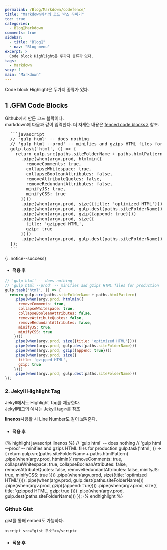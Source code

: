 ```yaml
---
permalink: /Blog/Markdown/codefence/
title: "Markdown에서의 코드 박스 꾸미기"
toc: true
categories:
  - Blog🐨Markdown
comments: true
sidebar:
  - title: "Blog🐨"
  - nav: "Blog-menu"
excerpt: >
  Code block Highlight은 두가지 종류가 있다.
tags:
  - Markdown
sexy: 1
main: "Markdown"
---
```


Code block Highlight은 두가지 종류가 있다.

## 1 .GFM Code Blocks

Github에서 만든 코드 블락이다.  
markdown에 다음과 같이 입력한다. 더 자세한 내용은 [fenced code blocks↗️](https://help.github.com/articles/creating-and-highlighting-code-blocks/) 참조.
<pre>
  ```javascript
  // 'gulp html' -- does nothing
  // 'gulp html --prod' -- minifies and gzips HTML files for production
  gulp.task('html', () => {
    return gulp.src(paths.siteFolderName + paths.htmlPattern)
      .pipe(when(argv.prod, htmlmin({
        removeComments: true,
        collapseWhitespace: true,
        collapseBooleanAttributes: false,
        removeAttributeQuotes: false,
        removeRedundantAttributes: false,
        minifyJS: true,
        minifyCSS: true
      })))
      .pipe(when(argv.prod, size({title: 'optimized HTML'})))
      .pipe(when(argv.prod, gulp.dest(paths.siteFolderName)))
      .pipe(when(argv.prod, gzip({append: true})))
      .pipe(when(argv.prod, size({
        title: 'gzipped HTML',
        gzip: true
      })))
      .pipe(when(argv.prod, gulp.dest(paths.siteFolderName)))
  });
  ```
</pre>{: .notice--success}

- #### 적용 후
```javascript
// 'gulp html' -- does nothing
// 'gulp html --prod' -- minifies and gzips HTML files for production
gulp.task('html', () => {
  return gulp.src(paths.siteFolderName + paths.htmlPattern)
    .pipe(when(argv.prod, htmlmin({
      removeComments: true,
      collapseWhitespace: true,
      collapseBooleanAttributes: false,
      removeAttributeQuotes: false,
      removeRedundantAttributes: false,
      minifyJS: true,
      minifyCSS: true
    })))
    .pipe(when(argv.prod, size({title: 'optimized HTML'})))
    .pipe(when(argv.prod, gulp.dest(paths.siteFolderName)))
    .pipe(when(argv.prod, gzip({append: true})))
    .pipe(when(argv.prod, size({
      title: 'gzipped HTML',
      gzip: true
    })))
    .pipe(when(argv.prod, gulp.dest(paths.siteFolderName)))
});
```


### 2. Jekyll Highlight Tag

Jekyll에서도 Highlight Tag를 제공한다.  
Jekyll태그의 예시는 [Jekyll tag↗️](https://jekyllrb.com/docs/templates/#code-snippet-highlighting)를 참조

**linenos**사용할 시 Line Number도 같이 보여준다.

- #### 적용 후

{% highlight javascript linenos %}
// 'gulp html' -- does nothing
// 'gulp html --prod' -- minifies and gzips HTML files for production
gulp.task('html', () => {
  return gulp.src(paths.siteFolderName + paths.htmlPattern)
    .pipe(when(argv.prod, htmlmin({
      removeComments: true,
      collapseWhitespace: true,
      collapseBooleanAttributes: false,
      removeAttributeQuotes: false,
      removeRedundantAttributes: false,
      minifyJS: true,
      minifyCSS: true
    })))
    .pipe(when(argv.prod, size({title: 'optimized HTML'})))
    .pipe(when(argv.prod, gulp.dest(paths.siteFolderName)))
    .pipe(when(argv.prod, gzip({append: true})))
    .pipe(when(argv.prod, size({
      title: 'gzipped HTML',
      gzip: true
    })))
    .pipe(when(argv.prod, gulp.dest(paths.siteFolderName)))
});
{% endhighlight %}

### Github Gist

gist를 통해 embed도 가능하다. 
```
<script src="gist 주소"></script>
```

- #### 적용 후

<script src="https://gist.github.com/mmistakes/77c68fbb07731a456805a7b473f47841.js"></script>
